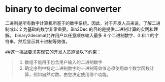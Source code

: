 # binary to decimal converter

二进制是所有数字计算机所基于的数字系统。因此，对于开发人员来说，了解二进制或以 2 为基础的数学非常重要。Bin2Dec 的目的是提供二进制计算的实践和理解。
binary2decimal允许用户以任意顺序输入最多 8 个二进制数字、0 和 1 的字符串，然后显示其十进制等效值。

##这一挑战要求实现它的开发人员遵循以下约束：
>1. 数组不能用于包含用户输入的二进制数字
>2. 确定序列中特定二进制数字的十进制等效值必须使用单个数学函数计算，例如自然对数。由您决定使用哪个功能。


